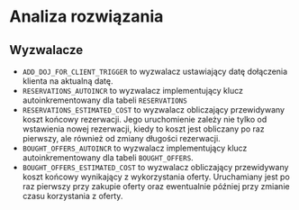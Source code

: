 # Analiza rozwiązania

## Wyzwalacze

* `ADD_DOJ_FOR_CLIENT_TRIGGER` to wyzwalacz ustawiający datę dołączenia klienta na aktualną datę.
* `RESERVATIONS_AUTOINCR` to wyzwalacz implementujący klucz autoinkrementowany dla tabeli `RESERVATIONS`
* `RESERVATIONS_ESTIMATED_COST` to wyzwalacz obliczający przewidywany koszt końcowy rezerwacji. Jego uruchomienie zależy nie tylko od wstawienia nowej rezerwacji, kiedy to koszt jest obliczany po raz pierwszy, ale również od zmiany długości rezerwacji.
* `BOUGHT_OFFERS_AUTOINCR` to wyzwalacz implementujący klucz autoinkrementowany dla tabeli `BOUGHT_OFFERS`.
* `BOUGHT_OFFERS_ESTIMATED_COST` to wyzwalacz obliczający przewidywany koszt końcowy wynikający z wykorzystania oferty. Uruchamiany jest po raz pierwszy przy zakupie oferty oraz ewentualnie później przy zmianie czasu korzystania z oferty.
